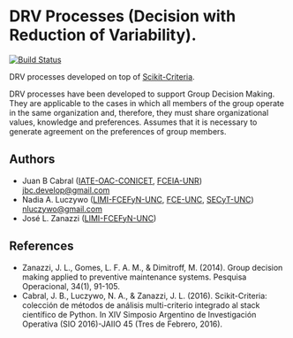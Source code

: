 # DRV Processes (Decision with Reduction of Variability).


[![Build Status](https://travis-ci.org/leliel12/sc_drv.svg?branch=master)](https://travis-ci.org/leliel12/sc_drv)

DRV processes developed on top of [Scikit-Criteria](http://scikit-criteria.org).

DRV processes have been developed to support Group Decision
Making. They are applicable to the cases in which
all members of the group operate in the same organization and, therefore,
they must share organizational values, knowledge and preferences.
Assumes that it is necessary to generate agreement on the preferences of
group members.

## Authors

-   Juan B Cabral ([IATE-OAC-CONICET](https://iate.oac.uncor.edu),
    [FCEIA-UNR](https://web.fceia.unr.edu.ar/es/)) <jbc.develop@gmail.com>
-   Nadia A. Luczywo ([LIMI-FCEFyN-UNC](http://www.portal.efn.uncor.edu),
    [FCE-UNC](http://www.eco.unc.edu.ar/),
    [SECyT-UNC](https://www.unc.edu.ar/ciencia-y-tecnolog%C3%ADa/))
    <nluczywo@gmail.com>
-   José L. Zanazzi ([LIMI-FCEFyN-UNC](http://www.portal.efn.uncor.edu))


## References

-   Zanazzi, J. L., Gomes, L. F. A. M., & Dimitroff, M. (2014). Group decision
    making applied to preventive maintenance systems. Pesquisa Operacional,
    34(1), 91-105.
-   Cabral, J. B., Luczywo, N. A., & Zanazzi, J. L. (2016). Scikit-Criteria:
    colección de métodos de análisis multi-criterio integrado al stack
    científico de Python. In XIV Simposio Argentino de Investigación Operativa
    (SIO 2016)-JAIIO 45 (Tres de Febrero, 2016).
